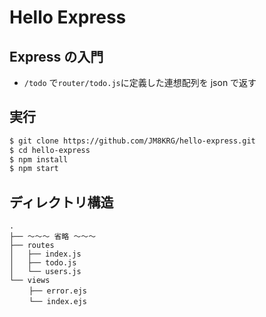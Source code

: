# Hello Express

## Express の入門

- `/todo` で`router/todo.js`に定義した連想配列を json で返す

## 実行

```bash
$ git clone https://github.com/JM8KRG/hello-express.git
$ cd hello-express
$ npm install
$ npm start
```

## ディレクトリ構造

```
.
├── 〜〜〜 省略 〜〜〜
├── routes
│   ├── index.js
│   ├── todo.js
│   └── users.js
└── views
　　 ├── error.ejs
　　 └── index.ejs
```

